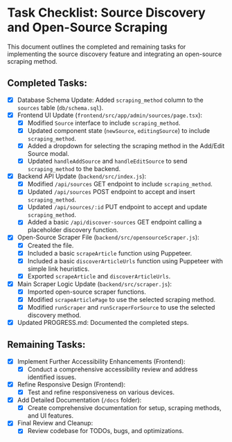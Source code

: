 # Task Checklist: Source Discovery and Open-Source Scraping

This document outlines the completed and remaining tasks for implementing the source discovery feature and integrating an open-source scraping method.

## Completed Tasks:

- [x] Database Schema Update: Added `scraping_method` column to the `sources` table (`db/schema.sql`).
- [x] Frontend UI Update (`frontend/src/app/admin/sources/page.tsx`):
    - [x] Modified `Source` interface to include `scraping_method`.
    - [x] Updated component state (`newSource`, `editingSource`) to include `scraping_method`.
    - [x] Added a dropdown for selecting the scraping method in the Add/Edit Source modal.
    - [x] Updated `handleAddSource` and `handleEditSource` to send `scraping_method` to the backend.
- [x] Backend API Update (`backend/src/index.js`):
    - [x] Modified `/api/sources` GET endpoint to include `scraping_method`.
    - [x] Updated `/api/sources` POST endpoint to accept and insert `scraping_method`.
    - [x] Updated `/api/sources/:id` PUT endpoint to accept and update `scraping_method`.
    - [x] Added a basic `/api/discover-sources` GET endpoint calling a placeholder discovery function.
- [x] Open-Source Scraper File (`backend/src/opensourceScraper.js`):
    - [x] Created the file.
    - [x] Included a basic `scrapeArticle` function using Puppeteer.
    - [x] Included a basic `discoverArticleUrls` function using Puppeteer with simple link heuristics.
    - [x] Exported `scrapeArticle` and `discoverArticleUrls`.
- [x] Main Scraper Logic Update (`backend/src/scraper.js`):
    - [x] Imported open-source scraper functions.
    - [x] Modified `scrapeArticlePage` to use the selected scraping method.
    - [x] Modified `runScraper` and `runScraperForSource` to use the selected discovery method.
- [x] Updated PROGRESS.md: Documented the completed steps.

## Remaining Tasks:

- [x] Implement Further Accessibility Enhancements (Frontend):
    - [x] Conduct a comprehensive accessibility review and address identified issues.
- [x] Refine Responsive Design (Frontend):
    - [x] Test and refine responsiveness on various devices.
- [x] Add Detailed Documentation (`/docs` folder):
    - [x] Create comprehensive documentation for setup, scraping methods, and UI features.
- [x] Final Review and Cleanup:
    - [x] Review codebase for TODOs, bugs, and optimizations.
